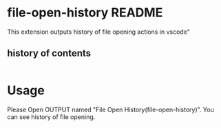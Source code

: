 # file-open-history README
This extension outputs history of file opening actions in vscode"

## history of contents
```log

```

# Usage
Please Open OUTPUT named "File Open History(file-open-history)". You can see history of file opening.

